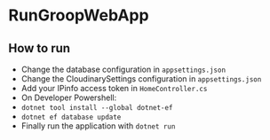# RunGroopWebApp

## How to run

- Change the database configuration in `appsettings.json`
- Change the CloudinarySettings configuration in `appsettings.json`
- Add your IPinfo access token in `HomeController.cs`
- On Developer Powershell:
- `dotnet tool install --global dotnet-ef`
- `dotnet ef database update`
- Finally run the application with `dotnet run`
